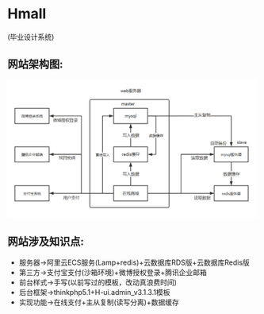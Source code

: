 # Hmall
(毕业设计系统)
## 网站架构图:
![image](https://github.com/Richard-hk/Hmall/blob/master/public/static/HmallFrame.png)

## 网站涉及知识点:
* 服务器->阿里云ECS服务(Lamp+redis)+云数据库RDS版+云数据库Redis版  
* 第三方->支付宝支付(沙箱环境)+微博授权登录+腾讯企业邮箱  
* 前台样式->手写(以前写过的模板，改动真浪费时间)  
* 后台框架->thinkphp5.1+H-ui.admin_v3.1.3.1模板  
* 实现功能->在线支付+主从复制(读写分离)+数据缓存  